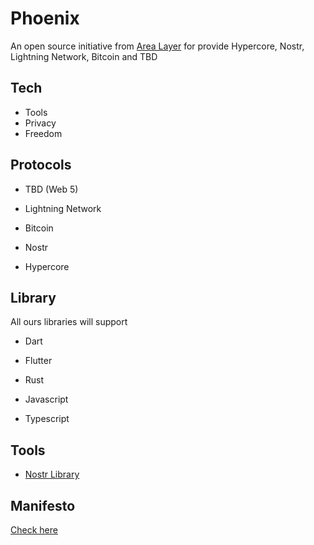 # Phoenix 

An open source initiative from [Area Layer](https://github.com/AreaLayer) for provide Hypercore, Nostr, Lightning Network, Bitcoin and TBD

## Tech 

- Tools
- Privacy
- Freedom

## Protocols 

- TBD (Web 5) 

- Lightning Network 

- Bitcoin 

- Nostr 

- Hypercore 

## Library

All ours libraries will support

- Dart

- Flutter

- Rust

- Javascript

- Typescript

## Tools

- [Nostr Library](https://github.com/Phoenix-Organization/Nostr-lib/tree/main)

## Manifesto

[Check here](https://github.com/Phoenix-Organization/.github/blob/main/MANIFESTO.md)
